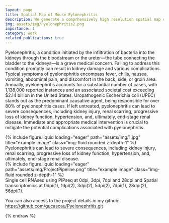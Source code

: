 ```yaml
---
layout: page
title: Spatial Map of Mouse Pylonephritis
description: We generate a comprhensively high resolution spatial map of mouse kidney after UPEC within different dates
img: assets/img/Pyelonephritis2.png
importance: 1
category: work
related_publications: true
---
```


Pyelonephritis, a condition initiated by the infiltration of bacteria into the kidneys through the bloodstream or the ureter—the tube connecting the bladder to the kidneys—is a grave medical concern. Failing to address this condition promptly can result in kidney damage and various complications. Typical symptoms of pyelonephritis encompass fever, chills, nausea, vomiting, abdominal pain, and discomfort in the back, side, or groin area. Annually, pyelonephritis accounts for a substantial number of cases, with 1,138,000 reported instances and an associated societal cost exceeding $2.14 billion in the United States. Uropathogenic Escherichia coli (UPEC) stands out as the predominant causative agent, being responsible for over 80% of pyelonephritis cases. If left untreated, pyelonephritis can lead to severe consequences, including kidney injury, renal scarring, progressive loss of kidney function, hypertension, and, ultimately, end-stage renal disease. Immediate and appropriate medical intervention is crucial to mitigate the potential complications associated with pyelonephritis.

<div class="row">
    <div class="col-sm mt-3 mt-md-0">
        {% include figure.liquid loading="eager" path="assets/img/1.jpg" title="example image" class="img-fluid rounded z-depth-1" %}
    </div>
</div>
<div class="caption">
    Pyelonephritis can lead to severe consequences, including kidney injury, renal scarring, progressive loss of kidney function, hypertension, and, ultimately, end-stage renal disease.
</div>
<div class="row">
    <div class="col-sm mt-3 mt-md-0">
        {% include figure.liquid loading="eager" path="assets/img/ProjectPipeline.png" title="example image" class="img-fluid rounded z-depth-1" %}
    </div>
</div>
<div class="caption">
    Single cell RNAseq using PIPseq at 0dpi, 3dpi, 7dpi and 28dpi and Spatial transcriptomics at 0dpi(1), 1dpi(2), 3dpi(2), 5dpi(2), 7dpi(1), 28dpi(2), 56dpi(1).
</div>

You can also access to the project details in my github: https://github.com/gucascau/Pyelonephritis.git

{% endraw %}
